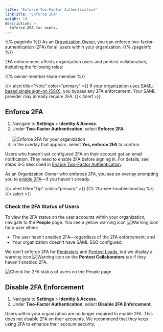 ```yaml
---
title: "Enforce Two-Factor Authentication"
linkTitle: "Enforce 2FA"
weight: 10
description: >
  Enforce 2FA for users.
---
```


{{% pageinfo %}}
As an [Organization Owner](/getting-started/glossary/#organization-owner), you can enforce two-factor-authentication (2FA) for all users within your organization.
{{% /pageinfo %}}

2FA enforcement affects organization users and pentest collaborators, including the following roles:

{{% owner-member-team-member %}}

{{< alert title="Note" color="primary" >}}
If your organization uses [SAML-based single sign-on (SSO)](/getting-started/sign-in/#saml-sso), you bypass any 2FA enforcement. Your SAML provider may already require 2FA.
{{< /alert >}}

## Enforce 2FA

1. Navigate to **Settings** > **Identity & Access**.
1. Under **Two-Factor Authentication**, select **Enforce 2FA**.<br><br>
  ![Enforce 2FA for your organization](/deepdive/Enforce2FA.png "Enforce 2FA for your organization")
1. In the overlay that appears, select **Yes, enforce 2FA** to confirm.

Users who haven't yet configured 2FA on their account get an email notification. They need to enable 2FA before signing in. For details, see steps 3–5 described in [Enable Two-Factor Authentication](/platform-deep-dive/cobalt-account/account-settings/#enable-two-factor-authentication).

As an Organization Owner who enforces 2FA, you see an overlay prompting you to [enable 2FA](/platform-deep-dive/cobalt-account/account-settings/#enable-two-factor-authentication)—if you haven't already.

{{< alert title="Tip" color="primary" >}}
{{% 2fa-see-troubleshooting %}}
{{< /alert >}}

### Check the 2FA Status of Users

To view the 2FA status on the user accounts within your organization, navigate to the **People** page. You see a yellow warning icon ![Warning icon](/icons/Warning.png "Warning icon") for a user when:

- The user hasn't enabled 2FA—regardless of the 2FA enforcement; and
- Your organization doesn't have SAML SSO configured.

We don't enforce 2FA for [Pentesters](/getting-started/glossary/#pentester) and [Pentest Leads](/getting-started/glossary/#pentest-lead), but we display a warning icon ![Warning icon](/icons/Warning.png "Warning icon") on the **Pentest Collaborators** tab if they haven't enabled 2FA.

![Check the 2FA status of users on the People page](/deepdive/Check2FAStatus.png "Check the 2FA status of users on the People page")

## Disable 2FA Enforcement

1. Navigate to **Settings** > **Identity & Access**.
1. Under **Two-Factor Authentication**, select **Disable 2FA Enforcement**.

Users within your organization are no longer required to enable 2FA. This does not disable 2FA on their accounts. We recommend that they keep using 2FA to enhance their account security.
